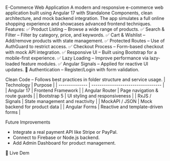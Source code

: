 E-Commerce Web Application
A modern and responsive e-commerce web application built using Angular 17 with Standalone Components, clean architecture, and mock backend integration. The app simulates a full online shopping experience and showcases advanced frontend techniques.
Features:
✅ Product Listing – Browse a wide range of products.
✅ Search & Filter – Filter by category, price, and keywords.
✅ Cart & Wishlist – Add/remove products with state management.
✅ Protected Routes – Use of AuthGuard to restrict access.
✅ Checkout Process – Form-based checkout with mock API integration.
✅ Responsive UI – Built using Bootstrap for a mobile-first experience.
✅ Lazy Loading – Improve performance via lazy-loaded feature modules.
✅ Angular Signals – Applied for reactive UI updates.
🔐 Authentication – Register/Login with form validation.

Clean Code – Follows best practices in folder structure and service usage.
| Technology     | Purpose                            |
| -------------- | ---------------------------------- |
| Angular 17     | Frontend Framework                 |
| Angular Router | Page navigation & route guards     |
| Bootstrap 5    | UI styling and responsiveness      |
| RxJS / Signals | State management and reactivity    |
| MockAPI / JSON | Mock backend for product data      |
| Angular Forms  | Reactive and template-driven forms |

Future Improvements
- Integrate a real payment API like Stripe or PayPal.
- Connect to Firebase or Node.js backend.
- Add Admin Dashboard for product management.

📍 Live Dem
